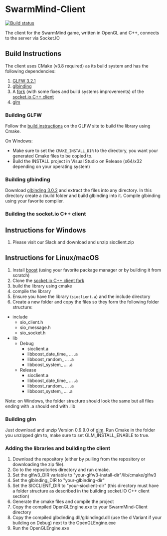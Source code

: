 # SwarmMind-Client

[![Build status](https://ci.appveyor.com/api/projects/status/1bdud8dmgn9i03l6?svg=true)](https://ci.appveyor.com/project/hesiod/swarmmind-client)

The client for the SwarmMind game, written in OpenGL and C++, connects to the server via Socket.IO

## Build Instructions
The client uses CMake (v3.8 required) as its build system and has the following dependencies:
1. [GLFW 3.2.1](http://www.glfw.org/)
2. [glbinding](https://github.com/cginternals/glbinding)
3. A [fork](https://github.com/SwarmMind/socket.io-client-cpp) (with some fixes and build systems improvements) of the [socket.io C++ client](https://github.com/socketio/socket.io-client-cpp)
4. [glm](https://glm.g-truc.net/0.9.9/index.html)

### Building GLFW
Follow the [build instructions](http://www.glfw.org/docs/latest/compile_guide.html#compile_generate) on the GLFW site to build the library using Cmake.

On Windows:
* Make sure to set the `CMAKE_INSTALL_DIR` to the directory, you want your generated Cmake files to be copied to.
* Build the INSTALL project in Visual Studio on Release (x64/x32 depending on your operating system)

### Building glbinding
Download [glbinding 3.0.2](https://github.com/cginternals/glbinding/releases/tag/v3.0.2) and extract the files into any directory.
In this directory create a /build folder and build glbinding into it.
Compile glbinding using your favorite compiler.

### Building the socket.io C++ client
## Instructions for Windows
1. Please visit our Slack and download and unzip sioclient.zip

## Instructions for Linux/macOS
1. Install [boost](https://boost.org) (using your favorite package manager or by building it from scratch)
2. Clone the [socket.io C++ client fork](https://github.com/SwarmMind/socket.io-client-cpp)
3. build the library using cmake
4. compile the library
5. Ensure you have the library (`sioclient.a`) and the include directory
6. Create a new folder and copy the files so they form the following folder structure:
* include
  * sio_client.h
  * sio_message.h
  * sio_socket.h
* lib
  * Debug
    * sioclient.a
    * libboost_date_time_ ... .a
    * libboost_random_ ... .a
    * libboost_system_ ... .a
  * Release
    * sioclient.a
    * libboost_date_time_ ... .a
    * libboost_random_ ... .a
    * libboost_system_ ... .a

Note: on Windows, the folder structure should look the same but all files ending with .a should end with .lib

### Building glm
Just download and unzip Version 0.9.9.0 of [glm](https://glm.g-truc.net/0.9.9/index.html).
Run Cmake in the folder you unzipped glm to, make sure to set GLM_INSTALL_ENABLE to true.

### Adding the libraries and building the client
1. Download the repository (either by pulling from the repository or downloading the zip file).
2. Go to the repositories directory and run cmake.
3. Set the glfw3_DIR variable to "your-glfw3-install-dir"/lib/cmake/glfw3
4. Set the glbinding_DIR to "your-glbinding-dir"
5. Set the SIOCLIENT_DIR to "your-sioclient-dir" (this directory must have a folder structure as described in the building socket.IO C++ client section)
6. Generate the cmake files and compile the project
7. Copy the compiled OpenGLEngine.exe to your SwarmMind-Client directory
8. Copy the compiled glbdinding.dll/glbindingd.dll (use the d Variant if your building on Debug) next to the OpenGLEngine.exe
8. Run the OpenGLEngine.exe
